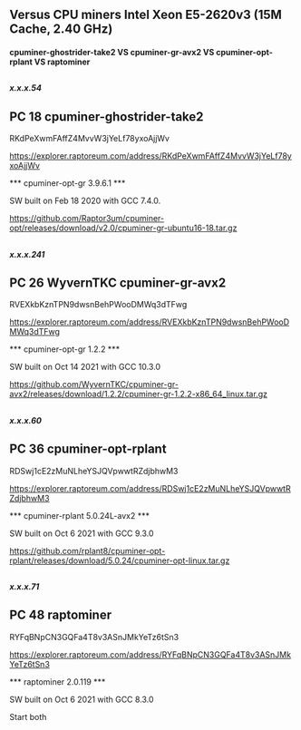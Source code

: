 ## Versus CPU miners Intel Xeon E5-2620v3 (15M Cache, 2.40 GHz)

#### cpuminer-ghostrider-take2 VS cpuminer-gr-avx2 VS cpuminer-opt-rplant VS raptominer
## 

##### x.x.x.54

## PC 18  cpuminer-ghostrider-take2 
RKdPeXwmFAffZ4MvvW3jYeLf78yxoAjjWv

https://explorer.raptoreum.com/address/RKdPeXwmFAffZ4MvvW3jYeLf78yxoAjjWv

***  cpuminer-opt-gr 3.9.6.1  ***

SW built on Feb 18 2020 with GCC 7.4.0.

https://github.com/Raptor3um/cpuminer-opt/releases/download/v2.0/cpuminer-gr-ubuntu16-18.tar.gz


##

##### x.x.x.241

## PC 26 WyvernTKC cpuminer-gr-avx2 
RVEXkbKznTPN9dwsnBehPWooDMWq3dTFwg

https://explorer.raptoreum.com/address/RVEXkbKznTPN9dwsnBehPWooDMWq3dTFwg

***  cpuminer-opt-gr 1.2.2  *** 
    
SW built on Oct 14 2021 with GCC 10.3.0
    
https://github.com/WyvernTKC/cpuminer-gr-avx2/releases/download/1.2.2/cpuminer-gr-1.2.2-x86_64_linux.tar.gz



##

##### x.x.x.60
## PC 36 cpuminer-opt-rplant
RDSwj1cE2zMuNLheYSJQVpwwtRZdjbhwM3

https://explorer.raptoreum.com/address/RDSwj1cE2zMuNLheYSJQVpwwtRZdjbhwM3

***  cpuminer-rplant 5.0.24L-avx2 ***

SW built on Oct  6 2021 with GCC 9.3.0
  
https://github.com/rplant8/cpuminer-opt-rplant/releases/download/5.0.24/cpuminer-opt-linux.tar.gz

##

##### x.x.x.71
## PC 48 raptominer
RYFqBNpCN3GQFa4T8v3ASnJMkYeTz6tSn3
 
https://explorer.raptoreum.com/address/RYFqBNpCN3GQFa4T8v3ASnJMkYeTz6tSn3

***  raptominer 2.0.119  *** 
 
SW built on Oct  6 2021 with GCC 8.3.0

 
 
Start both

